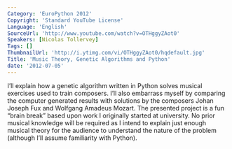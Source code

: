 ```yaml
---
Category: 'EuroPython 2012'
Copyright: 'Standard YouTube License'
Language: 'English'
SourceUrl: 'http://www.youtube.com/watch?v=OTHggyZAot0'
Speakers: [Nicolas Tollervey]
Tags: []
ThumbnailUrl: 'http://i.ytimg.com/vi/OTHggyZAot0/hqdefault.jpg'
Title: 'Music Theory, Genetic Algorithms and Python'
date: '2012-07-05'
---
```

I’ll explain how a genetic algorithm written in Python solves musical
exercises used to train composers. I’ll also embarrass myself by comparing the
computer generated results with solutions by the composers Johan Joseph Fux
and Wolfgang Amadeus Mozart. The presented project is a fun “brain break”
based upon work I originally started at university. No prior musical knowledge
will be required as I intend to explain just enough musical theory for the
audience to understand the nature of the problem (although I’ll assume
familiarity with Python).

